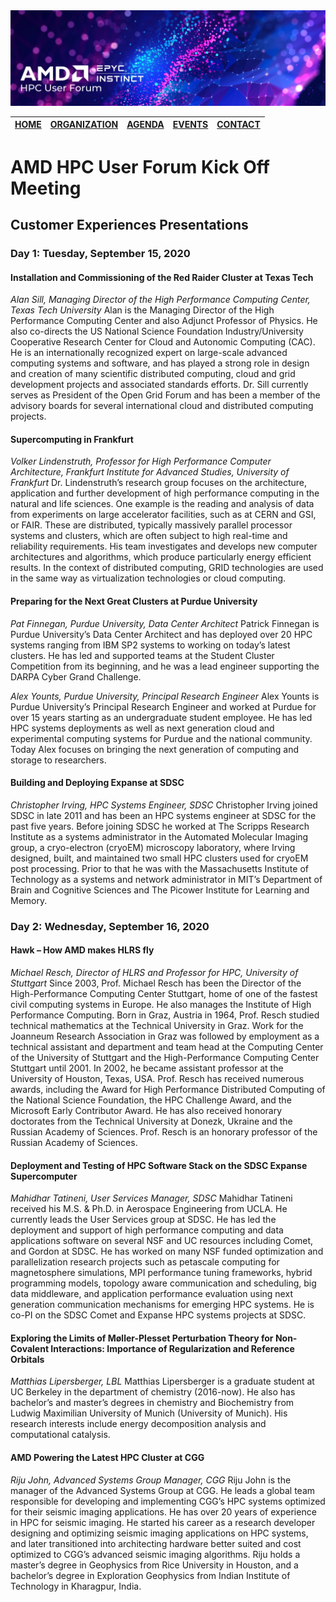 <img src="images/Smaller-AMDHPCUserTraining_header.png" alt="Comet Rack View" width="700px" />

| [HOME](README.md) | [ORGANIZATION](organization.md) | [AGENDA](agenda.md)  | [EVENTS](events/readme.md) | [CONTACT](contact.md) |
| :-----: | :-----: | :-----: | :-----: | :-----: |

# AMD HPC User Forum Kick Off Meeting

## Customer Experiences Presentations

### Day 1: Tuesday, September 15, 2020
#### Installation and Commissioning of the Red Raider Cluster at Texas Tech
_Alan Sill, Managing Director of the High Performance Computing Center, Texas Tech University_
Alan is the Managing Director of the High Performance Computing Center and also Adjunct Professor of Physics. He also co-directs the US National Science Foundation Industry/University Cooperative Research Center for Cloud and Autonomic Computing (CAC). He is an internationally recognized expert on large-scale advanced computing systems and software, and has played a strong role in design and creation of many scientific distributed computing, cloud and grid development projects and associated standards efforts. Dr. Sill currently serves as President of the Open Grid Forum and has been a member of the advisory boards for several international cloud and distributed computing projects.

#### Supercomputing in Frankfurt
_Volker Lindenstruth, Professor for High Performance Computer Architecture, Frankfurt Institute for Advanced Studies, University of Frankfurt_
Dr. Lindenstruth’s research group focuses on the architecture, application and further development of high performance computing in the natural and life sciences. One example is the reading and analysis of data from experiments on large accelerator facilities, such as at CERN and GSI, or FAIR. These are distributed, typically massively parallel processor systems and clusters, which are often subject to high real-time and reliability requirements. His team investigates and develops new computer architectures and algorithms, which produce particularly energy efficient results. In the context of distributed computing, GRID technologies are used in the same way as virtualization technologies or cloud computing.

#### Preparing for the Next Great Clusters at Purdue University
_Pat Finnegan, Purdue University, Data Center Architect_
Patrick Finnegan is Purdue University’s Data Center Architect and has deployed over 20 HPC systems ranging from IBM SP2 systems to working on today’s latest clusters. He has led and supported teams at the Student Cluster Competition from its beginning, and he was a lead engineer supporting the DARPA Cyber Grand Challenge.

_Alex Younts, Purdue University, Principal Research Engineer_
Alex Younts is Purdue University’s Principal Research Engineer and worked at Purdue for over 15 years starting as an undergraduate student employee. He has led HPC systems deployments as well as next generation cloud and experimental computing systems for Purdue and the national community. Today Alex focuses on bringing the next generation of computing and storage to researchers.

#### Building and Deploying Expanse at SDSC
_Christopher Irving, HPC Systems Engineer, SDSC_
Christopher Irving joined SDSC in late 2011 and has been an HPC systems engineer at SDSC for the past five years. Before joining SDSC he worked at The Scripps Research Institute as a systems administrator in the Automated Molecular Imaging group, a cryo-electron (cryoEM) microscopy laboratory, where Irving designed, built, and maintained two small HPC clusters used for cryoEM post processing. Prior to that he was with the Massachusetts Institute of Technology as a systems and network administrator in MIT’s Department of Brain and Cognitive Sciences and The Picower Institute for Learning and Memory.


### Day 2: Wednesday, September 16, 2020
#### Hawk – How AMD makes HLRS fly
_Michael Resch, Director of HLRS and Professor for HPC, University of Stuttgart_
Since 2003, Prof. Michael Resch has been the Director of the High-Performance Computing Center Stuttgart, home of one of the fastest civil computing systems in Europe.  He also manages the Institute of High Performance Computing. Born in Graz, Austria in 1964, Prof. Resch studied technical mathematics at the Technical University in Graz. Work for the Joanneum Research Association in Graz was followed by employment as a technical assistant and department and team head at the Computing Center of the University of Stuttgart and the High-Performance Computing Center Stuttgart until 2001. In 2002, he became assistant professor at the University of Houston, Texas, USA.  Prof. Resch has received numerous awards, including the Award for High Performance Distributed Computing of the National Science Foundation, the HPC Challenge Award, and the Microsoft Early Contributor Award. He has also received honorary doctorates from the Technical University at Donezk, Ukraine and the Russian Academy of Sciences. Prof. Resch is an honorary professor of the Russian Academy of Sciences.

#### Deployment and Testing of HPC Software Stack on the SDSC Expanse Supercomputer
_Mahidhar Tatineni, User Services Manager, SDSC_
Mahidhar Tatineni received his M.S. & Ph.D. in Aerospace Engineering from UCLA. He currently leads the User Services group at SDSC. He has led the deployment and support of high performance computing and data applications software on several NSF and UC resources including Comet, and Gordon at SDSC. He has worked on many NSF funded optimization and parallelization research projects such as petascale computing for magnetosphere simulations, MPI performance tuning frameworks, hybrid programming models, topology aware communication and scheduling, big data middleware, and application performance evaluation using next generation communication mechanisms for emerging HPC systems. He is co-PI on the SDSC Comet and Expanse HPC systems projects at SDSC.

#### Exploring the Limits of Møller-Plesset Perturbation Theory for Non-Covalent Interactions:  Importance of Regularization and Reference Orbitals
_Matthias Lipersberger, LBL_
Matthias Lipersberger is a graduate student at UC Berkeley in the department of chemistry (2016-now). He also has bachelor’s and master’s degrees in chemistry and Biochemistry from Ludwig Maximilian University of Munich (University of Munich). His research interests include energy decomposition analysis and computational catalysis.

#### AMD Powering the Latest HPC Cluster at CGG
_Riju John, Advanced Systems Group Manager, CGG_
Riju John is the manager of the Advanced Systems Group at CGG. He leads a global team responsible for developing and implementing CGG’s HPC systems optimized for their seismic imaging applications. He has over 20 years of experience in HPC for seismic imaging. He started his career as a research developer designing and optimizing seismic imaging applications on HPC systems, and later transitioned into architecting hardware better suited and cost optimized to CGG’s advanced seismic imaging algorithms.  Riju holds a master’s degree in Geophysics from Rice University in Houston, and a bachelor’s degree in Exploration Geophysics from Indian Institute of Technology in Kharagpur, India.
